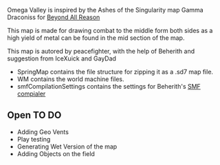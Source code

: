 Omega Valley is inspired by the Ashes of the Singularity map Gamma Draconiss for [Beyond All Reason](https://www.beyondallreason.info)

This map is made for drawing combat to the middle form both sides as a high yield of metal can be found in the mid section of the map.

This map is autored by peacefighter, with the help of Beherith and suggestion from IceXuick and GayDad

- SpringMap contains the file structure for zipping it as a .sd7 map file.
- WM contains the world machine files.
- smfCompilationSettings contains the settings for Beherith's [SMF compialer](https://github.com/Beherith/springrts_smf_compiler)

## Open TO DO

- Adding Geo Vents
- Play testing
- Generating Wet Version of the map
- Adding Objects on the field
